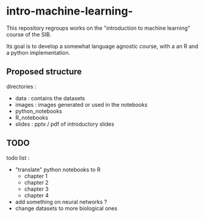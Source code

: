 # intro-machine-learning-

This repository regroups works on the "introduction to machine learning" course of the SIB.

Its goal is to develop a somewhat language agnostic course, with a an R and a python implementation.

## Proposed structure

directories :
* data : contains the datasets
* images : images generated or used in the notebooks
* python_notebooks
* R_notebooks
* slides : pptx / pdf of introductory slides 

## TODO

todo list :
 * "translate" python notebooks to R
 	* chapter 1
 	* chapter 2
 	* chapter 3
 	* chapter 4
 * add something on neural networks ?
 * change datasets to more biological ones



